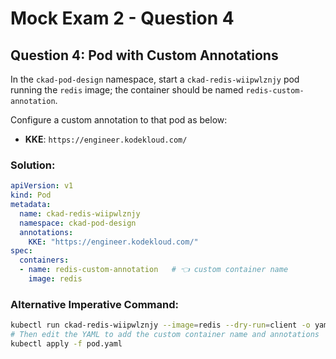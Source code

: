 # Mock Exam 2 - Question 4

## Question 4: Pod with Custom Annotations

In the `ckad-pod-design` namespace, start a `ckad-redis-wiipwlznjy` pod running the `redis` image; the container should be named `redis-custom-annotation`.

Configure a custom annotation to that pod as below:
- **KKE**: `https://engineer.kodekloud.com/`

### Solution:

```yaml
apiVersion: v1
kind: Pod
metadata:
  name: ckad-redis-wiipwlznjy
  namespace: ckad-pod-design
  annotations:
    KKE: "https://engineer.kodekloud.com/"
spec:
  containers:
  - name: redis-custom-annotation   # 👈 custom container name
    image: redis
```

### Alternative Imperative Command:

```bash
kubectl run ckad-redis-wiipwlznjy --image=redis --dry-run=client -o yaml -n ckad-pod-design > pod.yaml
# Then edit the YAML to add the custom container name and annotations
kubectl apply -f pod.yaml
```
